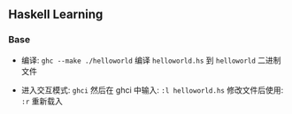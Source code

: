 
## Haskell Learning

### Base
* 编译:
`ghc --make ./helloworld`
编译 `helloworld.hs` 到 `helloworld` 二进制文件

* 进入交互模式:
`ghci`
然后在 ghci 中输入: `:l helloworld.hs`
修改文件后使用: `:r` 重新载入
